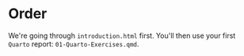 # Order

We're going through `introduction.html` first.
You'll then use your first `Quarto` report: `01-Quarto-Exercises.qmd`.